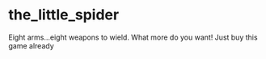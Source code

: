 # the_little_spider
Eight arms...eight weapons to wield. What more do you want! Just buy this game already
